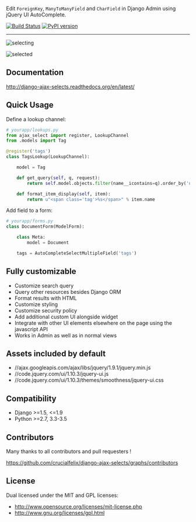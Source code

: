 
Edit `ForeignKey`, `ManyToManyField` and `CharField` in Django Admin using jQuery UI AutoComplete.

[![Build Status](https://travis-ci.org/crucialfelix/django-ajax-selects.svg?branch=master)](https://travis-ci.org/crucialfelix/django-ajax-selects) [![PyPI version](https://badge.fury.io/py/django-ajax-selects.svg)](https://badge.fury.io/py/django-ajax-selects)

---

![selecting](/docs/source/_static/kiss.png?raw=true)

![selected](/docs/source/_static/kiss-all.png?raw=true)


Documentation
------------------

http://django-ajax-selects.readthedocs.org/en/latest/



Quick Usage
-----------

Define a lookup channel:

```python
# yourapp/lookups.py
from ajax_select import register, LookupChannel
from .models import Tag

@register('tags')
class TagsLookup(LookupChannel):

    model = Tag

    def get_query(self, q, request):
        return self.model.objects.filter(name__icontains=q).order_by('name')[:50]

    def format_item_display(self, item):
        return u"<span class='tag'>%s</span>" % item.name
```

Add field to a form:

```python
# yourapp/forms.py
class DocumentForm(ModelForm):

    class Meta:
        model = Document

    tags = AutoCompleteSelectMultipleField('tags')
```



Fully customizable
------------------

- Customize search query
- Query other resources besides Django ORM
- Format results with HTML
- Customize styling
- Customize security policy
- Add additional custom UI alongside widget
- Integrate with other UI elements elsewhere on the page using the javascript API
- Works in Admin as well as in normal views


Assets included by default
-------------------

- //ajax.googleapis.com/ajax/libs/jquery/1.9.1/jquery.min.js
- //code.jquery.com/ui/1.10.3/jquery-ui.js
- //code.jquery.com/ui/1.10.3/themes/smoothness/jquery-ui.css

Compatibility
-------------

- Django >=1.5, <=1.9
- Python >=2.7, 3.3-3.5


Contributors
------------

Many thanks to all contributors and pull requesters !

https://github.com/crucialfelix/django-ajax-selects/graphs/contributors


License
-------

Dual licensed under the MIT and GPL licenses:
- http://www.opensource.org/licenses/mit-license.php
- http://www.gnu.org/licenses/gpl.html
